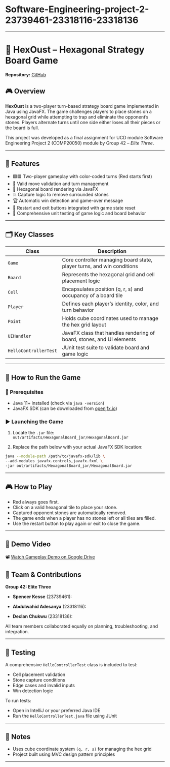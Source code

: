 # Software-Engineering-project-2-23739461-23318116-23318136

---
# 🧩 HexOust – Hexagonal Strategy Board Game

**Repository:** [GitHub](https://github.com/Megomaz/Software-Engineering-project-2-23739461-23318116-23318136)

## 🎮 Overview

**HexOust** is a two-player turn-based strategy board game implemented in Java using JavaFX. The game challenges players to place stones on a hexagonal grid while attempting to trap and eliminate the opponent’s stones. Players alternate turns until one side either loses all their pieces or the board is full.

This project was developed as a final assignment for UCD module Software Engineering Project 2 (COMP20050) module by Group 42 – *Elite Three*.

---

## 🔧 Features

- 🟥🟦 Two-player gameplay with color-coded turns (Red starts first)
- 🧠 Valid move validation and turn management
- 🧱 Hexagonal board rendering via JavaFX
- 💥 Capture logic to remove surrounded stones
- 🏆 Automatic win detection and game-over message
- 🔄 Restart and exit buttons integrated with game state reset
- 🧪 Comprehensive unit testing of game logic and board behavior

---

## 🗂️ Key Classes

| Class                         | Description                                                            |
|-------------------------------|------------------------------------------------------------------------|
| `Game`                        | Core controller managing board state, player turns, and win conditions |
| `Board`                       | Represents the hexagonal grid and cell placement logic                 |
| `Cell`                        | Encapsulates position (q, r, s) and occupancy of a board tile          |
| `Player`                      | Defines each player’s identity, color, and turn behavior               |
| `Point`                       | Holds cube coordinates used to manage the hex grid layout              |
| `UIHandler`                   | JavaFX class that handles rendering of board, stones, and UI elements  |
| `HelloControllerTest`         | JUnit test suite to validate board and game logic                      |

---

## 🚀 How to Run the Game

### 🧰 Prerequisites

- Java 11+ installed (check via `java -version`)
- JavaFX SDK (can be downloaded from [openjfx.io](https://openjfx.io/))

### ▶️ Launching the Game

1. Locate the `.jar` file:  
   `out/artifacts/HexagonalBoard_jar/HexagonalBoard.jar`

2. Replace the path below with your actual JavaFX SDK location:

```bash
java --module-path /path/to/javafx-sdk/lib \
--add-modules javafx.controls,javafx.fxml \
-jar out/artifacts/HexagonalBoard_jar/HexagonalBoard.jar
````

---

## 🎮 How to Play

* Red always goes first.
* Click on a valid hexagonal tile to place your stone.
* Captured opponent stones are automatically removed.
* The game ends when a player has no stones left or all tiles are filled.
* Use the restart button to play again or exit to close the game.

---

## 🎥 Demo Video

📽️ [Watch Gameplay Demo on Google Drive](https://drive.google.com/file/d/1MbQOjloOrYjD93XBMlkPQdtdmPUcEY9N/view?usp=sharing)

## 👥 Team & Contributions

**Group 42: Elite Three**

* **Spencer Kesse** (23739461):

* **Abdulwahid Adesanya** (23318116):

* **Declan Chukwu** (23318136):

All team members collaborated equally on planning, troubleshooting, and integration.

---

## 🧪 Testing

A comprehensive `HelloControllerTest` class is included to test:

* Cell placement validation
* Stone capture conditions
* Edge cases and invalid inputs
* Win detection logic

To run tests:

* Open in IntelliJ or your preferred Java IDE
* Run the `HelloControllerTest.java` file using JUnit

---

## 📌 Notes
* Uses cube coordinate system `(q, r, s)` for managing the hex grid
* Project built using MVC design pattern principles
---



